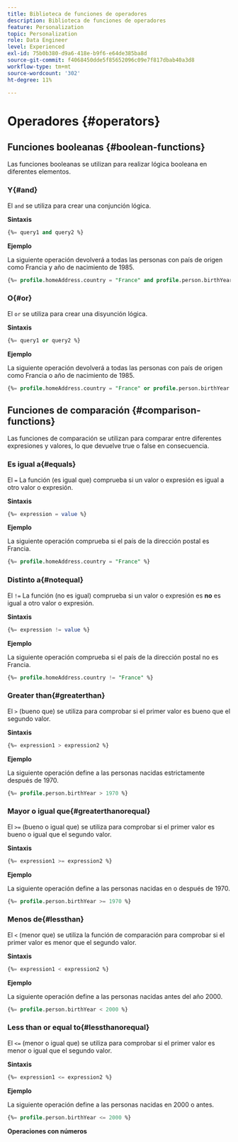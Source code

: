 ```yaml
---
title: Biblioteca de funciones de operadores
description: Biblioteca de funciones de operadores
feature: Personalization
topic: Personalization
role: Data Engineer
level: Experienced
exl-id: 75b0b380-d9a6-418e-b9f6-e64de385ba8d
source-git-commit: f4068450dde5f85652096c09e7f817dbab40a3d8
workflow-type: tm+mt
source-wordcount: '302'
ht-degree: 11%

---
```


# Operadores {#operators}

## Funciones booleanas {#boolean-functions}

Las funciones booleanas se utilizan para realizar lógica booleana en diferentes elementos.

### Y{#and}

El `and` se utiliza para crear una conjunción lógica.

**Sintaxis**

```sql
{%= query1 and query2 %}
```

**Ejemplo**

La siguiente operación devolverá a todas las personas con país de origen como Francia y año de nacimiento de 1985.

```sql
{%= profile.homeAddress.country = "France" and profile.person.birthYear = 1985 %}
```

### O{#or}

El `or` se utiliza para crear una disyunción lógica.

**Sintaxis**

```sql
{%= query1 or query2 %}
```

**Ejemplo**

La siguiente operación devolverá a todas las personas con país de origen como Francia o año de nacimiento de 1985.

```sql
{%= profile.homeAddress.country = "France" or profile.person.birthYear = 1985 %}
```

<!--
## Not{#not}

The `not` (or `!`) function is used to create a logical negation.

**Syntax**

```sql
not ({QUERY})
!({QUERY})
```

**Example**

The following operation will return all people who do not have their home country as Canada.

```sql
not (homeAddress.countryISO = "CA")
```
-->

## Funciones de comparación {#comparison-functions}

Las funciones de comparación se utilizan para comparar entre diferentes expresiones y valores, lo que devuelve true o false en consecuencia.

### Es igual a{#equals}

El `=` La función (es igual que) comprueba si un valor o expresión es igual a otro valor o expresión.

**Sintaxis**

```sql
{%= expression = value %}
```

**Ejemplo**

La siguiente operación comprueba si el país de la dirección postal es Francia.

```sql
{%= profile.homeAddress.country = "France" %}
```

### Distinto a{#notequal}

El `!=` La función (no es igual) comprueba si un valor o expresión es **no** es igual a otro valor o expresión.

**Sintaxis**

```sql
{%= expression != value %}
```

**Ejemplo**

La siguiente operación comprueba si el país de la dirección postal no es Francia.

```sql
{%= profile.homeAddress.country != "France" %}
```

### Greater than{#greaterthan}

El `>` (bueno que) se utiliza para comprobar si el primer valor es bueno que el segundo valor.

**Sintaxis**

```sql
{%= expression1 > expression2 %}
```

**Ejemplo**

La siguiente operación define a las personas nacidas estrictamente después de 1970.

```sql
{%= profile.person.birthYear > 1970 %}
```

### Mayor o igual que{#greaterthanorequal}

El `>=` (bueno o igual que) se utiliza para comprobar si el primer valor es bueno o igual que el segundo valor.

**Sintaxis**

```sql
{%= expression1 >= expression2 %}
```

**Ejemplo**

La siguiente operación define a las personas nacidas en o después de 1970.

```sql
{%= profile.person.birthYear >= 1970 %}
```

### Menos de{#lessthan}

El `<` (menor que) se utiliza la función de comparación para comprobar si el primer valor es menor que el segundo valor.

**Sintaxis**

```sql
{%= expression1 < expression2 %}
```

**Ejemplo**

La siguiente operación define a las personas nacidas antes del año 2000.

```sql
{%= profile.person.birthYear < 2000 %}
```

### Less than or equal to{#lessthanorequal}

El `<=` (menor o igual que) se utiliza para comprobar si el primer valor es menor o igual que el segundo valor.

**Sintaxis**

```sql
{%= expression1 <= expression2 %}
```

**Ejemplo**

La siguiente operación define a las personas nacidas en 2000 o antes.

```sql
{%= profile.person.birthYear <= 2000 %}
```

**Operaciones con números**
